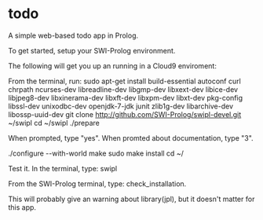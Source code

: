 # todo
A simple web-based todo app in Prolog.

To get started, setup your SWI-Prolog environment.

The following will get you up an running in a Cloud9 enviroment:

From the terminal, run:
sudo apt-get install build-essential autoconf curl chrpath ncurses-dev libreadline-dev libgmp-dev libxext-dev libice-dev libjpeg8-dev libxinerama-dev libxft-dev libxpm-dev libxt-dev pkg-config libssl-dev unixodbc-dev openjdk-7-jdk junit zlib1g-dev libarchive-dev libossp-uuid-dev
git clone http://github.com/SWI-Prolog/swipl-devel.git ~/swipl
cd ~/swipl
./prepare

When prompted, type "yes".
When promted about documentation, type "3".

./configure --with-world
make
sudo make install
cd ~/

Test it. In the terminal, type:
swipl

From the SWI-Prolog terminal, type:
check_installation.

This will probably give an warning about library(jpl), but it doesn't matter for this app.